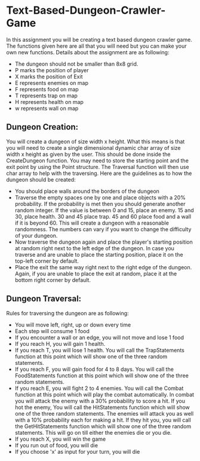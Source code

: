 # Text-Based-Dungeon-Crawler-Game
In this assignment you will be creating a text based dungeon crawler game. The functions given here are all that you will need but you can make your own new functions. Details about the assignment are as following:
* The dungeon should not be smaller than 8x8 grid.
* P marks the position of player
* X marks the position of Exit
* E represents enemies on map
* F represents food on map
* T represents trap on map
* H represents health on map
* w represents wall on map
## Dungeon Creation:
You will create a dungeon of size width x height. What this means is that you will need to create a single dimensional dynamic char array of size width x height as given by the user. This should be done inside the CreateDungeon function. You may need to store the starting point and the exit point by using the Point structure. The Traversal function will then use char array to help with the traversing. Here are the guidelines as to how the dungeon should be created:
* You should place walls around the borders of the dungeon
* Traverse the empty spaces one by one and place objects with a 20% probability. If the probability is met then you should generate another random integer. If the value is between 0 and 15, place an enemy. 15 and 30, place health. 30 and 45 place trap. 45 and 60 place food and a wall if it is beyond 60. This will create a dungeon with a reasonable randomness. The numbers can vary if you want to change the difficulty of your dungeon. 
* Now traverse the dungeon again and place the player's starting position at random right next to the left edge of the dungeon. In case you traverse and are unable to place the starting position, place it on the top-left corner by default.
* Place the exit the same way right next to the right edge of the dungeon. Again, if you are unable to place the exit at random, place it at the bottom right corner by default.
## Dungeon Traversal:
Rules for traversing the dungeon are as following:
* You will move left, right, up or down every time
* Each step will consume 1 food
* If you encounter a wall or an edge, you will not move and lose 1 food
* If you reach H, you will gain 1 health.
* If you reach T, you will lose 1 health. You will call the TrapStatements function at this point which will show one of the three random statements.
* If you reach F, you will gain food for 4 to 8 days. You will call the FoodStatements function at this point which will show one of the three random statements.
* If you reach E, you will fight 2 to 4 enemies. You will call the Combat function at this point which will play the combat automatically. In combat you will attack the enemy with a 30% probability to score a hit. If you hot the enemy, You will call the HitStatements function which will show one of the three random statements. The enemies will attack you as well with a 10% probability each for making a hit. If they hit you, you will call the GetHitStatements function which will show one of the three random statements. This will go on till either the enemies die or you die.
* If you reach X, you will win the game
* If you run out of food, you will die
* If you choose 'x' as input for your turn, you will die
